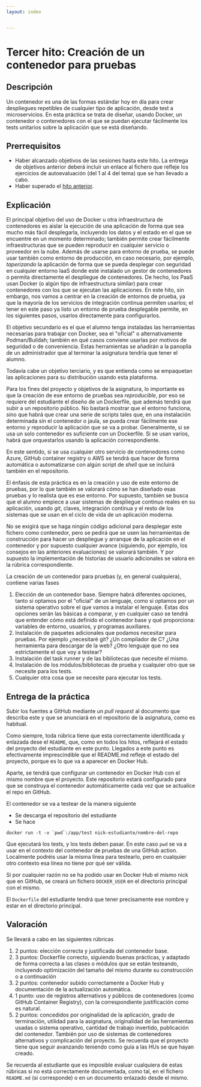 ```yaml
---
layout: index


---
```

# Tercer hito: Creación de un contenedor para pruebas

## Descripción

Un contenedor es una de las formas estándar hoy en día para crear
despliegues repetibles de cualquier tipo de aplicación, desde test a
microservicios.
En esta práctica se trata de diseñar, usando Docker, un contenedor o
contenedores con el que se puedan ejecutar fácilmente los tests
unitarios sobre la aplicación que se está diseñando.

## Prerrequisitos

* Haber alcanzado objetivos de las sesiones hasta este hito. La
  entrega de objetivos anterior deberá incluir un enlace al fichero
  que refleje los ejercicios de autoevaluación (del 1 al 4 del tema)
  que se han llevado a cabo.
* Haber superado el [hito anterior](2.Tests).

## Explicación

El principal objetivo del uso de Docker u otra infraestructura de
contenedores es aislar la ejecución de una aplicación de forma que sea
mucho más fácil desplegarla, incluyendo los datos y el estado en el
que se encuentre en un momento determinado; también permite crear
fácilmente infraestructuras que se pueden reproducir en cualquier
servicio o proveedor en la nube. Además de usarse para entorno de prueba, se
puede usar también como entorno de producción, en caso necesario, por
ejemplo, *taperizando* la aplicación de forma que se pueda desplegar
con seguridad en cualquier entorno IaaS donde esté instalado un gestor
de contenedores o permita directamente el despliegue de
contenedores. De hecho, los PaaS usan Docker (o algún tipo de
infraestructura similar) para crear contenedores con los que se
ejecutan las aplicaciones. En este hito, sin embargo, nos vamos a
centrar en la creación de entornos de prueba, ya que la mayoría de los
servicios de integración continua permiten usarlos; el tener en este
paso ya listo un entorno de prueba desplegable permite, en los
siguientes pasos, usarlos directamente para configurarlos.

El objetivo secundario es el que el alumno tenga instaladas las
herramientas necesarias para trabajar con Docker, sea el "oficial" o
alternativamente Podman/Buildah; también en qué casos
conviene usarlas por motivos de seguridad o de conveniencia. Estas
herramientas se añadirán a la panoplia de un administrador que al
terminar la asignatura tendría que tener el alumno.

Todavía cabe un objetivo terciario, y es que entienda como se
empaquetan las aplicaciones para su distribución usando esta
plataforma.

Para los fines del proyecto y objetivos de la asignatura, lo
importante es que la creación de ese entorno de pruebas sea
*reproducible*, por eso se requiere del estudiante el diseño de un
Dockerfile, que además tendrá que subir a un repositorio público. No
bastará mostrar que el entorno funciona, sino que
habrá que crear una serie de scripts tales que, en una instalación
determinada sin el contenedor o jaula, se pueda crear fácilmente ese
entorno *y* reproducir la aplicación que se va a probar. Generalmente,
si se usa un solo contenedor es suficiente con un Dockerfile. Si se
usan varios, habrá que orquestarlos usando la aplicación
correspondiente.

En este sentido, si se usa cualquier otro servicio de contenedores
como Azure, GitHub container registry o AWS se tendrá que hacer de
forma automática o automatizarse con algún script de *shell* que se
incluirá también en el repositorio.

El énfasis de esta práctica es en la creación y uso de este entorno de
pruebas, por lo que también se valorará cómo se han diseñado esas
pruebas y lo realista que es ese entorno. Por supuesto, también se
busca que el alumno empiece a usar sistemas de despliegue continuo
reales en su aplicación, usando *git*, claves, integración continua y
el resto de los sistemas que se usan en el ciclo de vida de un
aplicación moderna.

No se exigirá que se haga ningún código adicional para desplegar este
fichero como contenedor, pero se pedirá que se usen las herramientas
de construcción para hacer un despliegue y arranque de la aplicación
en el contenedor y por supuesto cualquier avance (siguiendo, por
ejemplo, los consejos en las anteriores evaluaciones) se valorará
también. Y por supuesto la implementación de historias de usuario
adicionales se valora en la rúbrica correspondiente.

La creación de un contenedor para pruebas (y, en general cualquiera),
contiene varias fases

1. Elección de un contenedor base. Siempre habrá diferentes opciones,
   tanto si optamos por el "oficial" de un lenguaje, como si optamos
   por un sistema operativo sobre el que vamos a instalar el
   lenguaje. Estas dos opciones serán las básicas a comparar, y en
   cualquier caso se tendrá que entender cómo está definido el
   contenedor base y qué proporciona: variables de entorno, usuarios,
   y programas auxiliares.
2. Instalación de paquetes adicionales que podamos necesitar para
   pruebas. Por ejemplo ¿necesitaré git? ¿Un compilador de C? ¿Una
   herramienta para descargar de la web? ¿Otro lenguaje que no sea
   estrictamente el que voy a testear?
3. Instalación del task runner y de las bibliotecas que necesite el
   mismo.
4. Instalación de los módulos/bibliotecas de prueba y cualquier otro que
   se necesite para los tests.
5. Cualquier otra cosa que se necesite para ejecutar los tests.

## Entrega de la práctica

Subir los fuentes a GitHub mediante un *pull request* al documento que
describa este y que se anunciará en el repositorio de la
asignatura, como es habitual.

Como siempre, toda rúbrica tiene que esta correctamente identificada y
enlazada dese el `README`, que, como en todos los hitos, reflejará el
estado del proyecto del estudiante en este punto. Llegados a este
punto es efectivamente imprescindible que el README.md refleje el
estado del proyecto, porque es lo que va a aparecer en Docker Hub.

Aparte, se tendrá que configurar un contenedor en Docker Hub con el
mismo nombre que el proyecto. Este repositorio estará configurado para
que se construya el contenedor automáticamente cada vez que se
actualice el repo en GitHub.

El contenedor se va a testear de la manera siguiente

* Se descarga el repositorio del estudiante
* Se hace

```shell
docker run -t -v `pwd`:/app/test nick-estudiante/nombre-del-repo
```

Que ejecutará los tests, y los tests deben pasar. En este caso `pwd`
se va a usar en el contexto del contenedor de pruebas de una GitHub
action. Localmente podréis usar la misma línea para testearlo, pero en
cualquier otro contexto esa línea no tiene por qué ser válida.

Si por cualquier razón no se ha podido usar en Docker Hub el mismo
nick que en GitHub, se creará un fichero `DOCKER_USER` en el
directorio principal con el mismo.

El `Dockerfile` del estudiante tendrá que tener precisamente ese
nombre y estar en el directorio principal.

## Valoración

Se llevará a cabo en las siguientes rúbricas

1. 2 puntos: elección correcta y justificada del contenedor base.
2. 3 puntos: Dockerfile correcto, siguiendo buenas prácticas, y
   adaptado de forma correcta a las clases o módulos que se están
   testeando,
   incluyendo optimización del tamaño del mismo durante su
   construcción o a continuación
3. 2 puntos: contenedor subido correctamente a Docker Hub y
   documentación de la actualización automática.
4. 1 punto: uso de registros alternativos y públicos de contenedores
   (como GitHub Container Registry), con la correspondiente
   justificación como es natural.
5. 2 puntos: concedidos por originalidad de la aplicación, grado de
  terminación, utilidad para la asignatura, originalidad de las
  herramientas usadas o sistema operativo, cantidad de trabajo
  invertido, publicación del contenedor. También por uso de sistemas
  de contenedores alternativos y complicación del proyecto. Se
  recuerda que el proyecto tiene que seguir avanzando teniendo como
  guía a las HUs se que hayan creado.

Se recuerda al estudiante que es imposible evaluar cualquiera de estas
rúbricas si no está correctamente documentada, como tal, en el fichero
`README.md` (si corresponde) o en un documento enlazado desde el mismo.
